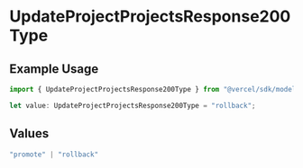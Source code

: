 # UpdateProjectProjectsResponse200Type

## Example Usage

```typescript
import { UpdateProjectProjectsResponse200Type } from "@vercel/sdk/models/updateprojectop.js";

let value: UpdateProjectProjectsResponse200Type = "rollback";
```

## Values

```typescript
"promote" | "rollback"
```